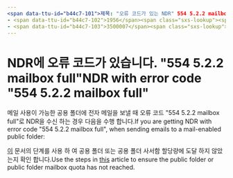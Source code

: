 ```yaml
---
<span data-ttu-id="b44c7-101">제목: "오류 코드가 있는 NDR" 554 5.2.2 mailbox full, author: chrisda manager: dansimp ms. 날짜: 04/21/2020 It 전문. 항목: 문서 ms. 서비스: o365-관리 로봇: NOINDEX, NOFOLLOW localization_priority: Normal ms. 사용자 지정:</span><span class="sxs-lookup"><span data-stu-id="b44c7-101">title: "NDR with error code "554 5.2.2 mailbox full"" ms.author: chrisda author: chrisda manager: dansimp ms.date: 04/21/2020 ms.audience: ITPro ms.topic: article ms.service: o365-administration ROBOTS: NOINDEX, NOFOLLOW localization_priority: Normal ms.custom:</span></span> 
- <span data-ttu-id="b44c7-102">1956</span><span class="sxs-lookup"><span data-stu-id="b44c7-102">1956</span></span>
- <span data-ttu-id="b44c7-103">3500007</span><span class="sxs-lookup"><span data-stu-id="b44c7-103">3500007</span></span>
---
```


# <a name="ndr-with-error-code-554-522-mailbox-full"></a><span data-ttu-id="b44c7-104">NDR에 오류 코드가 있습니다. "554 5.2.2 mailbox full"</span><span class="sxs-lookup"><span data-stu-id="b44c7-104">NDR with error code "554 5.2.2 mailbox full"</span></span>

<span data-ttu-id="b44c7-105">메일 사용이 가능한 공용 폴더에 전자 메일을 보낼 때 오류 코드 "554 5.2.2 mailbox full"로 NDR을 수신 하는 경우 다음을 수행 합니다.</span><span class="sxs-lookup"><span data-stu-id="b44c7-105">If you are getting NDR with error code "554 5.2.2 mailbox full", when sending emails to a mail-enabled public folder:</span></span>  

<span data-ttu-id="b44c7-106">[이](https://aka.ms/554522) 문서의 단계를 사용 하 여 공용 폴더 또는 공용 폴더 사서함 할당량에 도달 하지 않았는지 확인 합니다.</span><span class="sxs-lookup"><span data-stu-id="b44c7-106">Use the steps in [this](https://aka.ms/554522) article to ensure the public folder or public folder mailbox quota has not reached.</span></span>
